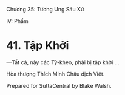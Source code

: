 

Chương 35: Tương Ưng Sáu Xứ

IV: Phẩm

# 41\. Tập Khởi

—Tất cả, này các Tỷ-kheo, phải bị tập khởi …

Hòa thượng Thích Minh Châu dịch Việt.

Prepared for SuttaCentral by Blake Walsh.